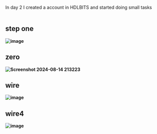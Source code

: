 In day 2 I created a account in HDLBITS and started doing small tasks<br> <br>
<h2><b>step one<b></h2>

  
![image](https://github.com/user-attachments/assets/62ee49bb-a4a1-42f4-bd5b-137eea5d2c91)


<h2><b>zero<b></h2>

![Screenshot 2024-08-14 213223](https://github.com/user-attachments/assets/a3ad9320-271b-4b5f-a995-b062b77a5c61)


<h2><b>wire<b></h2>

![image](https://github.com/user-attachments/assets/227222a7-dce5-452d-8a93-24e51a86cd18)


<h2><b>wire4<b></h2>

![image](https://github.com/user-attachments/assets/70df41c5-db28-4b7b-9674-ff54853a1dee)




